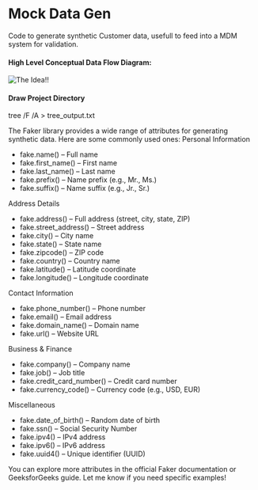 # Mock Data Gen

Code to generate synthetic Customer data, usefull to feed into a MDM system for validation.

<h4>High Level Conceptual Data Flow Diagram:</h4>

![The Idea!!](diagram/version1.png "Data Flow Overview")

<h4>Draw Project Directory</h4>

tree /F /A > tree_output.txt


The Faker library provides a wide range of attributes for generating synthetic data. Here are some commonly used ones:
Personal Information
- fake.name() – Full name
- fake.first_name() – First name
- fake.last_name() – Last name
- fake.prefix() – Name prefix (e.g., Mr., Ms.)
- fake.suffix() – Name suffix (e.g., Jr., Sr.)

Address Details
- fake.address() – Full address (street, city, state, ZIP)
- fake.street_address() – Street address
- fake.city() – City name
- fake.state() – State name
- fake.zipcode() – ZIP code
- fake.country() – Country name
- fake.latitude() – Latitude coordinate
- fake.longitude() – Longitude coordinate

Contact Information
- fake.phone_number() – Phone number
- fake.email() – Email address
- fake.domain_name() – Domain name
- fake.url() – Website URL

Business & Finance
- fake.company() – Company name
- fake.job() – Job title
- fake.credit_card_number() – Credit card number
- fake.currency_code() – Currency code (e.g., USD, EUR)

Miscellaneous
- fake.date_of_birth() – Random date of birth
- fake.ssn() – Social Security Number
- fake.ipv4() – IPv4 address
- fake.ipv6() – IPv6 address
- fake.uuid4() – Unique identifier (UUID)

You can explore more attributes in the official Faker documentation or GeeksforGeeks guide. Let me know if you need specific examples!
